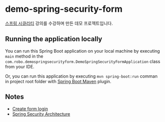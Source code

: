 # demo-spring-security-form
[스프링 시큐리티](https://www.inflearn.com/course/백기선-스프링-시큐리티) 강의를 수강하며 만든 데모 프로젝트입니다.

## Running the application locally
You can run this Spring Boot application on your local machine by executing ``main`` method in the ``com.robo.demospringsecurityform.DemoSpringSecurityFormApplication`` class from your IDE.

Or, you can run this application by executing `mvn spring-boot:run` comman in project root folder with [Spring Boot Maven](https://docs.spring.io/spring-boot/docs/current/reference/html/build-tool-plugins.html#build-tool-plugins.maven) plugin.

## Notes
- [Create form login](https://www.notion.so/fd278cd04d84400b8c7cb1224e4ce5eb)
- [Spring Security Architecture](https://www.notion.so/f7d755d852bd401f9d5e6f6175ae172f)
